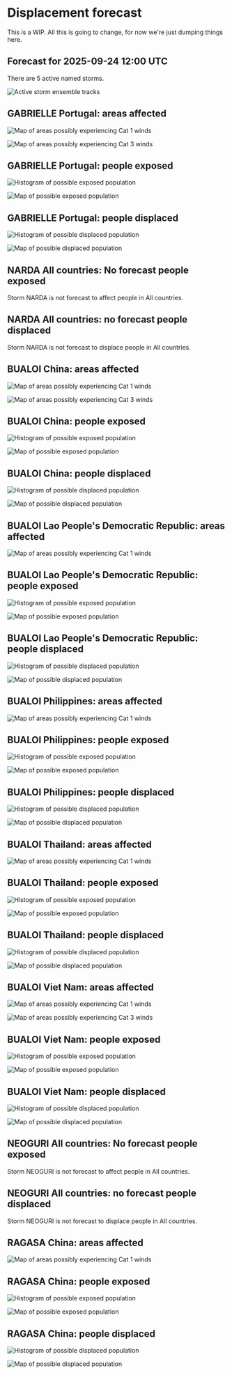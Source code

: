 # Displacement forecast

This is a WIP. All this is going to change, for now we're just dumping things here.

## Forecast for 2025-09-24 12:00 UTC

There are 5 active named storms.

![Active storm ensemble tracks](ECMWF_TC_tracks_20250924120000.png)


## GABRIELLE Portugal: areas affected

![Map of areas possibly experiencing Cat 1 winds](impact-map_TC_ECMWF_ens_GABRIELLE_2025-09-24_12UTC_PRT_cat1.png)


![Map of areas possibly experiencing Cat 3 winds](impact-map_TC_ECMWF_ens_GABRIELLE_2025-09-24_12UTC_PRT_cat3.png)


## GABRIELLE Portugal: people exposed

![Histogram of possible exposed population](impact-histogram_TC_ECMWF_ens_GABRIELLE_2025-09-24_12UTC_PRT_exposed.png)

![Map of possible exposed population](impact-map_TC_ECMWF_ens_GABRIELLE_2025-09-24_12UTC_PRT_exposed.png)


## GABRIELLE Portugal: people displaced

![Histogram of possible displaced population](impact-histogram_TC_ECMWF_ens_GABRIELLE_2025-09-24_12UTC_PRT_displaced.png)


![Map of possible displaced population](impact-map_TC_ECMWF_ens_GABRIELLE_2025-09-24_12UTC_PRT_displaced.png)


## NARDA All countries: No forecast people exposed

Storm NARDA is not forecast to affect people in All countries.


## NARDA All countries: no forecast people displaced

Storm NARDA is not forecast to displace people in All countries.


## BUALOI China: areas affected

![Map of areas possibly experiencing Cat 1 winds](impact-map_TC_ECMWF_ens_BUALOI_2025-09-24_12UTC_CHN_cat1.png)


![Map of areas possibly experiencing Cat 3 winds](impact-map_TC_ECMWF_ens_BUALOI_2025-09-24_12UTC_CHN_cat3.png)


## BUALOI China: people exposed

![Histogram of possible exposed population](impact-histogram_TC_ECMWF_ens_BUALOI_2025-09-24_12UTC_CHN_exposed.png)

![Map of possible exposed population](impact-map_TC_ECMWF_ens_BUALOI_2025-09-24_12UTC_CHN_exposed.png)


## BUALOI China: people displaced

![Histogram of possible displaced population](impact-histogram_TC_ECMWF_ens_BUALOI_2025-09-24_12UTC_CHN_displaced.png)


![Map of possible displaced population](impact-map_TC_ECMWF_ens_BUALOI_2025-09-24_12UTC_CHN_displaced.png)


## BUALOI Lao People's Democratic Republic: areas affected

![Map of areas possibly experiencing Cat 1 winds](impact-map_TC_ECMWF_ens_BUALOI_2025-09-24_12UTC_LAO_cat1.png)


## BUALOI Lao People's Democratic Republic: people exposed

![Histogram of possible exposed population](impact-histogram_TC_ECMWF_ens_BUALOI_2025-09-24_12UTC_LAO_exposed.png)

![Map of possible exposed population](impact-map_TC_ECMWF_ens_BUALOI_2025-09-24_12UTC_LAO_exposed.png)


## BUALOI Lao People's Democratic Republic: people displaced

![Histogram of possible displaced population](impact-histogram_TC_ECMWF_ens_BUALOI_2025-09-24_12UTC_LAO_displaced.png)


![Map of possible displaced population](impact-map_TC_ECMWF_ens_BUALOI_2025-09-24_12UTC_LAO_displaced.png)


## BUALOI Philippines: areas affected

![Map of areas possibly experiencing Cat 1 winds](impact-map_TC_ECMWF_ens_BUALOI_2025-09-24_12UTC_PHL_cat1.png)


## BUALOI Philippines: people exposed

![Histogram of possible exposed population](impact-histogram_TC_ECMWF_ens_BUALOI_2025-09-24_12UTC_PHL_exposed.png)

![Map of possible exposed population](impact-map_TC_ECMWF_ens_BUALOI_2025-09-24_12UTC_PHL_exposed.png)


## BUALOI Philippines: people displaced

![Histogram of possible displaced population](impact-histogram_TC_ECMWF_ens_BUALOI_2025-09-24_12UTC_PHL_displaced.png)


![Map of possible displaced population](impact-map_TC_ECMWF_ens_BUALOI_2025-09-24_12UTC_PHL_displaced.png)


## BUALOI Thailand: areas affected

![Map of areas possibly experiencing Cat 1 winds](impact-map_TC_ECMWF_ens_BUALOI_2025-09-24_12UTC_THA_cat1.png)


## BUALOI Thailand: people exposed

![Histogram of possible exposed population](impact-histogram_TC_ECMWF_ens_BUALOI_2025-09-24_12UTC_THA_exposed.png)

![Map of possible exposed population](impact-map_TC_ECMWF_ens_BUALOI_2025-09-24_12UTC_THA_exposed.png)


## BUALOI Thailand: people displaced

![Histogram of possible displaced population](impact-histogram_TC_ECMWF_ens_BUALOI_2025-09-24_12UTC_THA_displaced.png)


![Map of possible displaced population](impact-map_TC_ECMWF_ens_BUALOI_2025-09-24_12UTC_THA_displaced.png)


## BUALOI Viet Nam: areas affected

![Map of areas possibly experiencing Cat 1 winds](impact-map_TC_ECMWF_ens_BUALOI_2025-09-24_12UTC_VNM_cat1.png)


![Map of areas possibly experiencing Cat 3 winds](impact-map_TC_ECMWF_ens_BUALOI_2025-09-24_12UTC_VNM_cat3.png)


## BUALOI Viet Nam: people exposed

![Histogram of possible exposed population](impact-histogram_TC_ECMWF_ens_BUALOI_2025-09-24_12UTC_VNM_exposed.png)

![Map of possible exposed population](impact-map_TC_ECMWF_ens_BUALOI_2025-09-24_12UTC_VNM_exposed.png)


## BUALOI Viet Nam: people displaced

![Histogram of possible displaced population](impact-histogram_TC_ECMWF_ens_BUALOI_2025-09-24_12UTC_VNM_displaced.png)


![Map of possible displaced population](impact-map_TC_ECMWF_ens_BUALOI_2025-09-24_12UTC_VNM_displaced.png)


## NEOGURI All countries: No forecast people exposed

Storm NEOGURI is not forecast to affect people in All countries.


## NEOGURI All countries: no forecast people displaced

Storm NEOGURI is not forecast to displace people in All countries.


## RAGASA China: areas affected

![Map of areas possibly experiencing Cat 1 winds](impact-map_TC_ECMWF_ens_RAGASA_2025-09-24_12UTC_CHN_cat1.png)


## RAGASA China: people exposed

![Histogram of possible exposed population](impact-histogram_TC_ECMWF_ens_RAGASA_2025-09-24_12UTC_CHN_exposed.png)

![Map of possible exposed population](impact-map_TC_ECMWF_ens_RAGASA_2025-09-24_12UTC_CHN_exposed.png)


## RAGASA China: people displaced

![Histogram of possible displaced population](impact-histogram_TC_ECMWF_ens_RAGASA_2025-09-24_12UTC_CHN_displaced.png)


![Map of possible displaced population](impact-map_TC_ECMWF_ens_RAGASA_2025-09-24_12UTC_CHN_displaced.png)


